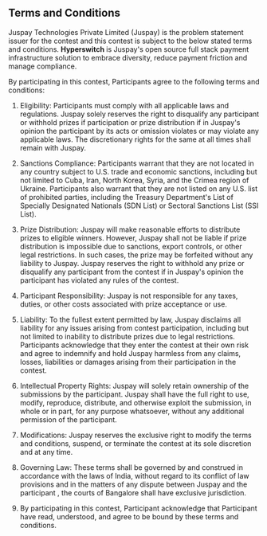 ##  Terms and Conditions

Juspay Technologies Private Limited (Juspay) is the problem statement issuer for the contest and this contest is subject to the below stated terms and conditions. **Hyperswitch** is Juspay's open source full stack payment infrastructure solution to embrace diversity, reduce payment friction and manage compliance.

By participating in this contest, Participants agree to the following terms and conditions:

1.  Eligibility: Participants must comply with all applicable laws and regulations. Juspay solely reserves the right to disqualify any participant or withhold prizes if participation or prize distribution if in Juspay's opinion the participant by its acts or omission violates or may violate any applicable laws. The discretionary rights for the same at all times shall remain with Juspay.

2.  Sanctions Compliance: Participants warrant that they are not located in any country subject to U.S. trade and economic sanctions, including but not limited to Cuba, Iran, North Korea, Syria, and the Crimea region of Ukraine. Participants also warrant that they are not listed on any U.S. list of prohibited parties, including the Treasury Department's List of Specially Designated Nationals (SDN List) or Sectoral Sanctions List (SSI List).

3.  Prize Distribution: Juspay will make reasonable efforts to distribute prizes to eligible winners. However, Juspay shall not be liable if prize distribution is impossible due to sanctions, export controls, or other legal restrictions. In such cases, the prize may be forfeited without any liability to Juspay. Juspay reserves the right to withhold any prize or disqualify any participant from the contest if in Juspay's opinion the participant has violated any rules of the contest.

4.  Participant Responsibility: Juspay is not responsible for any taxes, duties, or other costs associated with prize acceptance or use.

5.  Liability: To the fullest extent permitted by law, Juspay disclaims all liability for any issues arising from contest participation, including but not limited to inability to distribute prizes due to legal restrictions. Participants acknowledge that they enter the contest at their own risk and agree to indemnify and hold Juspay harmless from any claims, losses, liabilities or damages arising from their participation in the contest.

6.  Intellectual Property Rights: Juspay will solely retain ownership of the submissions by the participant. Juspay shall have the full right to use, modify, reproduce, distribute, and otherwise exploit the submission, in whole or in part, for any purpose whatsoever, without any additional permission of the participant. 

7.  Modifications: Juspay reserves the exclusive right to modify the terms and conditions, suspend, or terminate the contest at its sole discretion and at any time.

8.  Governing Law: These terms shall be governed by and construed in accordance with the laws of India, without regard to its conflict of law provisions and in the matters of any dispute between Juspay and the participant , the courts of Bangalore shall have exclusive jurisdiction. 

9.  By participating in this contest, Participant acknowledge that Participant have read, understood, and agree to be bound by these terms and conditions.